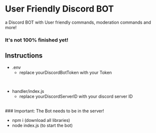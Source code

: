 # User Friendly Discord BOT
a Discord BOT with User friendly commands, moderation commands and more! 

### It's not 100% finished yet!


## Instructions
- .env
  - replace yourDiscordBotToken with your Token

<br>
    
- handler/index.js
  - replace yourDiscordServerID with your discord server ID
<br>
  ### Important: The Bot needs to be in the server!

<br>

- npm i (download all libraries)
- node index.js (to start the bot)
